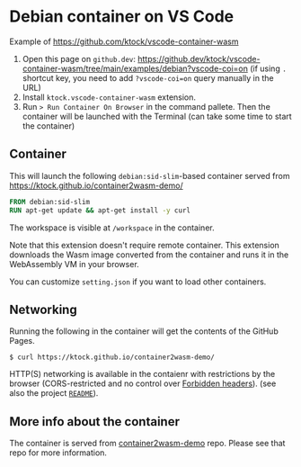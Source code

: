 # Debian container on VS Code

Example of https://github.com/ktock/vscode-container-wasm

1. Open this page on `github.dev`: https://github.dev/ktock/vscode-container-wasm/tree/main/examples/debian?vscode-coi=on (if using `.` shortcut key, you need to add `?vscode-coi=on` query manually in the URL)
2. Install `ktock.vscode-container-wasm` extension.
3. Run `> Run Container On Browser` in the command pallete. Then the container will be launched with the Terminal (can take some time to start the container)

## Container

This will launch the following `debian:sid-slim`-based container served from https://ktock.github.io/container2wasm-demo/

```dockerfile
FROM debian:sid-slim
RUN apt-get update && apt-get install -y curl
```

The workspace is visible at `/workspace` in the container.

Note that this extension doesn't require remote container.
This extension downloads the Wasm image converted from the container and runs it in the WebAssembly VM in your browser.

You can customize `setting.json` if you want to load other containers.

## Networking

Running the following in the container will get the contents of the GitHub Pages.

```
$ curl https://ktock.github.io/container2wasm-demo/
```

HTTP(S) networking is available in the contaienr with restrictions by the browser (CORS-restricted and no control over [Forbidden headers](https://developer.mozilla.org/en-US/docs/Glossary/Forbidden_header_name)). (see also the project [`README`](../README.md)).

## More info about the container

The container is served from [container2wasm-demo](https://github.com/ktock/container2wasm-demo) repo.
Please see that repo for more information.
